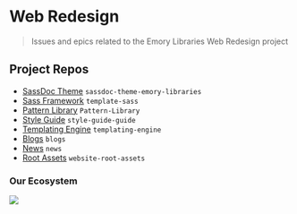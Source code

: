# Web Redesign

> Issues and epics related to the Emory Libraries Web Redesign project


## Project Repos

- [SassDoc Theme](https://github.com/emory-libraries/sassdoc-theme-emory-libraries) `sassdoc-theme-emory-libraries`
- [Sass Framework](https://github.com/emory-libraries/template-sass) `template-sass`
- [Pattern Library](https://github.com/emory-libraries/Pattern-Library) `Pattern-Library`
- [Style Guide](https://github.com/emory-libraries/style-guide-guide) `style-guide-guide`
- [Templating Engine](https://github.com/emory-libraries/templating-engine) `templating-engine`
- [Blogs](https://github.com/emory-libraries/blogs) `blogs`
- [News](https://github.com/emory-libraries/news) `news`
- [Root Assets](https://github.com/emory-libraries/website-root-assets) `website-root-assets`

### Our Ecosystem

![](https://www.lucidchart.com/publicSegments/view/87d05f54-4651-4776-9568-d12608385201/image.png)